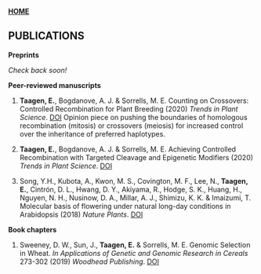 **<span style="color: grey;"> [HOME](./index.md) </span>**

## PUBLICATIONS  

**Preprints**  

*Check back soon!* 

**Peer-reviewed manuscripts**  

1. **Taagen, E.**, Bogdanove, A. J. & Sorrells, M. E. Counting on Crossovers: Controlled Recombination for Plant Breeding (2020) *Trends in Plant Science*. [DOI](https://doi.org/10.1016/j.tplants.2019.12.017)  Opinion piece on pushing the boundaries of homologous recombination (mitosis) or crossovers (meiosis) for increased control over the inheritance of preferred haplotypes.

2. **Taagen, E.**, Bogdanove, A. J. & Sorrells, M. E. Achieving Controlled Recombination with Targeted Cleavage and Epigenetic Modifiers (2020) *Trends in Plant Science*. [DOI](https://doi.org/10.1016/j.tplants.2019.12.018)  

3. Song, Y.H., Kubota, A., Kwon, M. S., Covington, M. F., Lee, N., **Taagen, E.**, Cintrón, D. L., Hwang, D. Y., Akiyama, R., Hodge, S. K., Huang, H., Nguyen, N. H., Nusinow, D. A., Millar, A. J., Shimizu, K. K. & Imaizumi, T. Molecular basis of flowering under natural long-day conditions in Arabidopsis (2018) *Nature Plants*. [DOI](https://dx.doi.org/10.1038%2Fs41477-018-0253-3) 

**Book chapters**  

1. Sweeney, D. W., Sun, J., **Taagen, E.** & Sorrells, M. E. Genomic Selection in Wheat. *In Applications of Genetic and Genomic Research in Cereals* 273-302 (2019) *Woodhead Publishing*. [DOI](https://doi.org/10.1016/B978-0-08-102163-7.00013-2)
